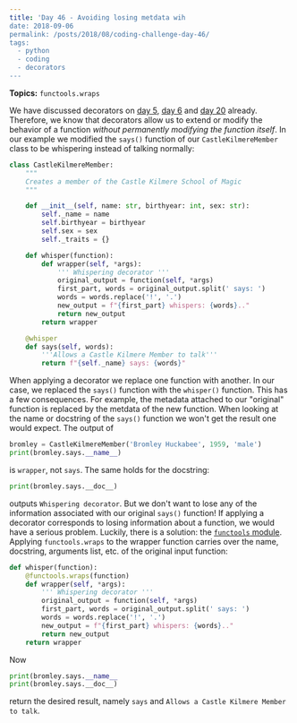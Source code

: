 ```yaml
---
title: 'Day 46 - Avoiding losing metdata wih 
date: 2018-09-06
permalink: /posts/2018/08/coding-challenge-day-46/
tags:
  - python
  - coding
  - decorators
---
```


**Topics:** ```functools.wraps```

We have discussed decorators on [day 5](http://alpopkes.com/posts/2018/07/coding-challenge-day-5/), [day 6](http://alpopkes.com/posts/2018/07/coding-challenge-day-6/) and [day 20](http://alpopkes.com/posts/2018/08/coding-challenge-day-20/) already. Therefore, we know that decorators allow us to extend or modify the behavior of a function *without permanently modifying the function itself*. In our example we modified the ```says()``` function of our ```CastleKilmereMember``` class to be whispering instead of talking normally:

```python
class CastleKilmereMember:
    """
    Creates a member of the Castle Kilmere School of Magic
    """

    def __init__(self, name: str, birthyear: int, sex: str):
        self._name = name
        self.birthyear = birthyear
        self.sex = sex
        self._traits = {}

    def whisper(function):
        def wrapper(self, *args):
            ''' Whispering decorator '''
            original_output = function(self, *args)
            first_part, words = original_output.split(' says: ')
            words = words.replace('!', '.')
            new_output = f"{first_part} whispers: {words}.."
            return new_output
        return wrapper

    @whisper
    def says(self, words):
        '''Allows a Castle Kilmere Member to talk'''
        return f"{self._name} says: {words}"
```

When applying a decorator we replace one function with another. In our case, we replaced the ```says()``` function with the ```whisper()``` function. This has a few consequences. For example, the metadata attached to our "original" function is replaced by the metdata of the new function. When looking at the name or docstring of the ```says()``` function we won't get the result one would expect. The output of 

```python
bromley = CastleKilmereMember('Bromley Huckabee', 1959, 'male')
print(bromley.says.__name__)
```

is ```wrapper```, not ```says```. The same holds for the docstring:

```python
print(bromley.says.__doc__)
```

outputs ```Whispering decorator```. But we don't want to lose any of the information associated with our original ```says()``` function! If applying a decorator corresponds to losing information about a function, we would have a serious problem. Luckily, there is a solution: the [```functools``` module](https://docs.python.org/3/library/functools.html). Applying ```functools.wraps``` to the wrapper function carries over the name, docstring, arguments list, etc. of the original input function:

```python
def whisper(function):
    @functools.wraps(function)
    def wrapper(self, *args):
        ''' Whispering decorator '''
        original_output = function(self, *args)
        first_part, words = original_output.split(' says: ')
        words = words.replace('!', '.')
        new_output = f"{first_part} whispers: {words}.."
        return new_output
    return wrapper
```

Now 

```python
print(bromley.says.__name__
print(bromley.says.__doc__)
```

return the desired result, namely ```says``` and ```Allows a Castle Kilmere Member to talk```.


